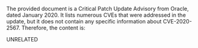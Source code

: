 The provided document is a Critical Patch Update Advisory from Oracle, dated January 2020. It lists numerous CVEs that were addressed in the update, but it does not contain any specific information about CVE-2020-2567. Therefore, the content is:

UNRELATED
